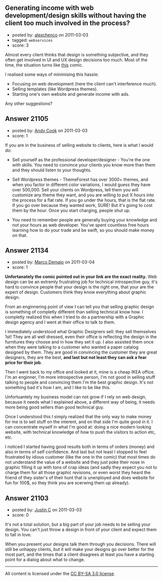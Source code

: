 ## Generating income with web development/design skills without having the client too much involved in the process?

- posted by: [alexchenco](https://stackexchange.com/users/-1/7996-alexchenco) on 2011-03-03
- tagged: `webservices`
- score: 3

Almost every client thinks that design is something subjective, and they often get involved in UI and UX design decisions too much. Most of the time, the situation turns like [this][1] comic.

I realised some ways of minimising this hassle:

- Focusing on web development (here the client can't interference much).
- Selling templates (like Wordpress themes).
- Starting one's own website and generate income with ads.

Any other suggestions?


  [1]: http://theoatmeal.com/comics/design_hell
  [2]: http://www.youtube.com/watch?v=x2h2pESo6HM


## Answer 21105

- posted by: [Andy Cook](https://stackexchange.com/users/-1/6493-andy-cook) on 2011-03-03
- score: 1

If you are in the business of selling website to clients, here is what I would do:

- Sell yourself as the professional developer/designer - You're the one with skills. You need to convince your clients you know more than them and they should listen to your thoughts.

- Sell Wordpress themes - ThemeForest has over 3000+ themes, and when you factor in different color variations, I would guess they have over 500,000. Sell your clients on Wordpress, tell them you will customize any theme they want, and you are willing to put X hours into the process for a flat rate. If you go under the hours, that is the flat rate. If you go over because they wanted work, SURE! But it's going to cost them by the hour. Once you start charging, people shut up.

- You need to remember people are generally buying your knowledge and not your hours as web developer. You've spent countless free hours learning how to do your trade and be swift, so you should make money on that.


## Answer 21134

- posted by: [Marco Demaio](https://stackexchange.com/users/-1/3098-marco-demaio) on 2011-03-04
- score: 1

**Unfortanately the comic pointed out in your link are the exact reality.**
Web design can be an extremly frustrating job for technical introspective guy, it's hard to convince people that your design is the right one, that your are the expert of design. Customers think they know everything about graphic design.

From an enginnering point of view I can tell you that selling graphic design is something of completly different than selling technical know how.
I completly realized this when I tried to do a partnership with a Graphic design agency and I went at their office to talk to them.

I immediately understood what Graphic Designers sell: they sell themselves 1st! They are all well dressed, even their office is reflecting the design in the furnitures they choose and in how they set it up. I also assisted them once when they were talking to a customer who wanted a paper catalog designed by them. They are good in convincing the customer they are great designers, they are the best, **and last but not least they can ask a fear price for their job**.

Then I went back to my office and looked at it, mine is a cheap IKEA office. I'm an enginner, I'm more introspective person, I'm not good in selling stuff talking to people and convincing them I'm the best graphic design. It's not something bad it's how I am, and I like to be like this.

Unfortuantely my business model can not grow if I rely on web design, because it needs what I explained above, a different way of being, it needs more being good sellers than good technical guy.

Once I understood this I simply realized that the only way to make money for me is to sell stuff on the interent, and on that side I'm quite good in it. I can concentrate myself in what I'm good at: doing a nice modern looking website, with technical knowledge of how to push the visitors to action etc, etc.

I noticed I started having good results both in terms of orders (money) and also in terms of self confidence. And last but not least I stopped to feel frustrated by idious customer (like the one in the comic) that most times do not understand the value of a website and they just poke their nose in graphic filling it up with tons of crap ideas (and sadly they expect you not to charge them for all those graphic revisions, or even worst they heard the friend of they sister's of their hunt that is unenployed and does website for fun for 100$, so they think you are scerwing them up already).




## Answer 21103

- posted by: [Justin C](https://stackexchange.com/users/-1/6947-justin-c) on 2011-03-03
- score: 0

It's not a total solution, but a big part of your job needs to be selling your design. You can't just throw a design in front of your client and expect them to fall in love.

When you present your designs talk them through you decisions. There will still be unhappy clients, but it will make your designs go over better for the most part, and the times that a client disagrees at least you have a starting point for a dialog about what to change.



---

All content is licensed under the [CC BY-SA 3.0 license](https://creativecommons.org/licenses/by-sa/3.0/).
